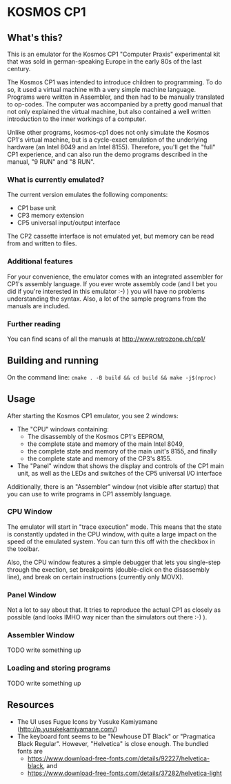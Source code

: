 # KOSMOS CP1

## What's this?
This is an emulator for the Kosmos CP1 "Computer Praxis" experimental kit that
was sold in german-speaking Europe in the early 80s of the last century.

The Kosmos CP1 was intended to introduce children to programming. To do so, it
used a virtual machine with a very simple machine language. Programs were
written in Assembler, and then had to be manually translated to op-codes.
The computer was accompanied by a pretty good manual that not only explained
the virtual machine, but also contained a well written introduction to
the inner workings of a computer.

Unlike other programs, kosmos-cp1 does not only simulate the Kosmos CP1's
virtual machine, but is a cycle-exact emulation of the underlying hardware
(an Intel 8049 and an Intel 8155). Therefore, you'll get the "full" CP1
experience, and can also run the demo programs described in the manual,
"9 RUN" and "8 RUN".

### What is currently emulated?
The current version emulates the following components:
- CP1 base unit
- CP3 memory extension
- CP5 universal input/output interface

The CP2 cassette interface is not emulated yet, but memory can be read from and
written to files.

### Additional features
For your convenience, the emulator comes with an integrated assembler for
CP1's assembly language. If you ever wrote assembly code (and I bet you did
if you're interested in this emulator :-) ) you will have no problems
understanding the syntax. Also, a lot of the sample programs from the manuals
are included.

### Further reading
You can find scans of all the manuals at http://www.retrozone.ch/cp1/

## Building and running

On the command line: `cmake . -B build && cd build && make -j$(nproc)`


## Usage
After starting the Kosmos CP1 emulator, you see 2 windows:
- The "CPU" windows containing:
   - The disassembly of the Kosmos CP1's EEPROM,
   - the complete state and memory of the main Intel 8049,
   - the complete state and memory of the main unit's 8155, and finally
   - the complete state and memory of the CP3's 8155.
- The "Panel" window that shows the display and controls of the CP1 main unit,
  as well as the LEDs and switches of the CP5 universal I/O interface

Additionally, there is an "Assembler" window (not visible after startup) that
you can use to write programs in CP1 assembly language.

### CPU Window
The emulator will start in "trace execution" mode. This means that the state is
constantly updated in the CPU window, with quite a large impact on the speed of
the emulated system. You can turn this off with the checkbox in the toolbar.

Also, the CPU window features a simple debugger that lets you single-step
through the exection, set breakpoints (double-click on the disassembly line),
and break on certain instructions (currently only MOVX).

### Panel Window
Not a lot to say about that. It tries to reproduce the actual CP1 as closely as
possible (and looks IMHO way nicer than the simulators out there :-) ).

### Assembler Window
TODO write something up

### Loading and storing programs
TODO write something up


## Resources
- The UI uses Fugue Icons by Yusuke Kamiyamane (http://p.yusukekamiyamane.com/)
- The keyboard font seems to be "Newhouse DT Black" or "Pragmatica Black Regular".
  However, "Helvetica" is close enough. The bundled fonts are
   - https://www.download-free-fonts.com/details/92227/helvetica-black, and
   - https://www.download-free-fonts.com/details/37282/helvetica-light

